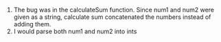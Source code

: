 1. The bug was in the calculateSum function. Since num1 and num2 were given as a string, calculate sum concatenated the numbers instead of adding them.
2. I would parse both num1 and num2 into ints
